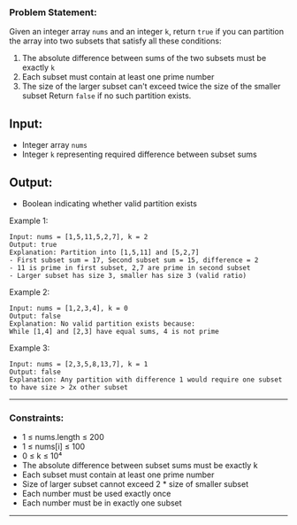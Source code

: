 ### Problem Statement:

Given an integer array `nums` and an integer `k`, return `true` if you can partition the array into two subsets that satisfy all these conditions:
1. The absolute difference between sums of the two subsets must be exactly `k`
2. Each subset must contain at least one prime number
3. The size of the larger subset can't exceed twice the size of the smaller subset
Return `false` if no such partition exists.

## Input:
- Integer array `nums`
- Integer `k` representing required difference between subset sums

## Output:
- Boolean indicating whether valid partition exists

Example 1:
```
Input: nums = [1,5,11,5,2,7], k = 2
Output: true
Explanation: Partition into [1,5,11] and [5,2,7]
- First subset sum = 17, Second subset sum = 15, difference = 2
- 11 is prime in first subset, 2,7 are prime in second subset
- Larger subset has size 3, smaller has size 3 (valid ratio)
```

Example 2:
```
Input: nums = [1,2,3,4], k = 0
Output: false
Explanation: No valid partition exists because:
While [1,4] and [2,3] have equal sums, 4 is not prime
```

Example 3:
```
Input: nums = [2,3,5,8,13,7], k = 1
Output: false
Explanation: Any partition with difference 1 would require one subset to have size > 2x other subset
```

---
### Constraints:
- 1 ≤ nums.length ≤ 200
- 1 ≤ nums[i] ≤ 100
- 0 ≤ k ≤ 10⁴
- The absolute difference between subset sums must be exactly k
- Each subset must contain at least one prime number
- Size of larger subset cannot exceed 2 * size of smaller subset
- Each number must be used exactly once
- Each number must be in exactly one subset

---

